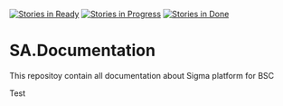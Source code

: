 [![Stories in Ready](https://badge.waffle.io/StratosAgein/SA.Documentation.svg?label=ready&title=Ready)](http://waffle.io/StratosAgein/SA.Documentation) [![Stories in Progress](https://badge.waffle.io/StratosAgein/SA.Documentation.svg?label=In%20Progress&title=In%20Progress)](http://waffle.io/StratosAgein/SA.Documentation) [![Stories in Done](https://badge.waffle.io/StratosAgein/SA.Documentation.svg?label=Done&title=Done)](http://waffle.io/StratosAgein/SA.Documentation)

# SA.Documentation
This repositoy contain all documentation about Sigma platform for BSC

Test